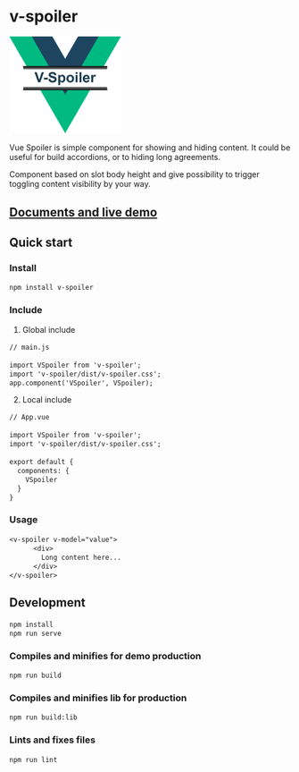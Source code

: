 # v-spoiler

<img src="src/assets/logo.png" alt="logo" width="200"/>

Vue Spoiler is simple component for showing and hiding content. It could be useful for build accordions, or to hiding long agreements.

Component based on slot body height and give possibility to trigger toggling content visibility by your way.

## [Documents and live demo](http://bonilka.github.io/v-spoiler/)
## Quick start

### Install

```
npm install v-spoiler
```

### Include

1. Global include

```
// main.js

import VSpoiler from 'v-spoiler';
import 'v-spoiler/dist/v-spoiler.css';
app.component('VSpoiler', VSpoiler);

```

2. Local include

```
// App.vue

import VSpoiler from 'v-spoiler';
import 'v-spoiler/dist/v-spoiler.css';

export default {
  components: {
    VSpoiler
  }
}

```

### Usage

```
<v-spoiler v-model="value">
      <div>
        Long content here...
      </div>
</v-spoiler>
```

## Development
```
npm install
npm run serve
```

### Compiles and minifies for demo production
```
npm run build
```

### Compiles and minifies lib for production
```
npm run build:lib
```

### Lints and fixes files
```
npm run lint
```
